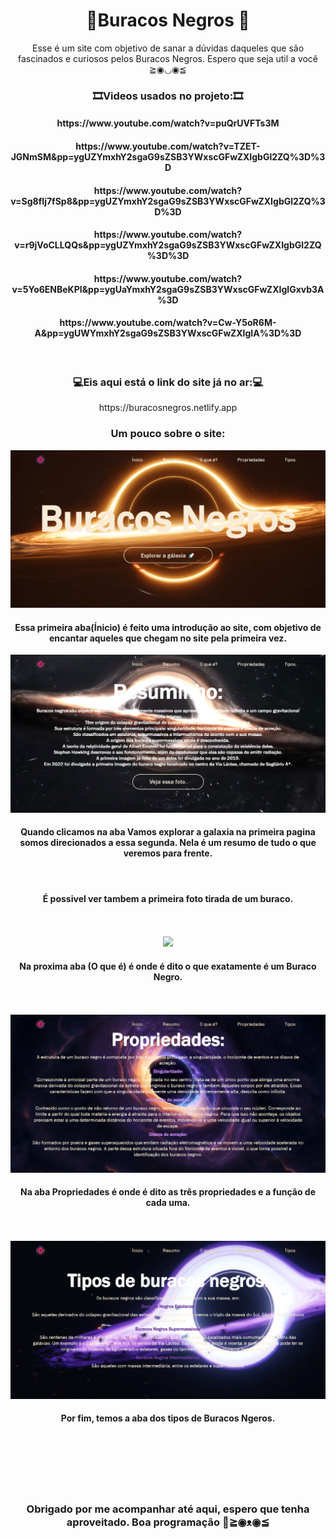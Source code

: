 <span align=center >
<h1>🚀Buracos Negros 🚀</h1>

Esse é um site com objetivo de sanar a dúvidas daqueles que são fascinados e curiosos pelos Buracos Negros. Espero que seja util a você ≧◉◡◉≦
</span>
<span  align=center>

<span  align=center>
<h3>🎞️Videos usados no projeto:🎞️</h3>
<span align = "center">
  <h4>https://www.youtube.com/watch?v=puQrUVFTs3M</h4>
  <h4>https://www.youtube.com/watch?v=TZET-JGNmSM&pp=ygUZYmxhY2sgaG9sZSB3YWxscGFwZXIgbGl2ZQ%3D%3D</h4>
  <h4>https://www.youtube.com/watch?v=Sg8fIj7fSp8&pp=ygUZYmxhY2sgaG9sZSB3YWxscGFwZXIgbGl2ZQ%3D%3D</h4>
  <h4>https://www.youtube.com/watch?v=r9jVoCLLQQs&pp=ygUZYmxhY2sgaG9sZSB3YWxscGFwZXIgbGl2ZQ%3D%3D</h4>
  <h4>https://www.youtube.com/watch?v=5Yo6ENBeKPI&pp=ygUaYmxhY2sgaG9sZSB3YWxscGFwZXIgIGxvb3A%3D</h4>
  <h4>https://www.youtube.com/watch?v=Cw-Y5oR6M-A&pp=ygUWYmxhY2sgaG9sZSB3YWxscGFwZXIgIA%3D%3D</h4>
</span>
<br>
<span  align=center>
<div align=center>
  <h3>💻Eis aqui está o link do site já no ar:💻</h3>
https://buracosnegros.netlify.app
</div>
</span>
<span align = center>
<h3>Um pouco sobre o site:</h3>
</span>
<div align= center>
  <img src="Read Me/Screenshots/Inicio.png">
</div>
<span align= center> 
  <h4>Essa primeira aba(Ínicio) é feito uma introdução ao site, com objetivo de encantar aqueles que chegam no site pela primeira vez.</h4>
  <div align= center>
    <img src="Read Me/Screenshots/Resumo.png">
  </div>
  <h4>Quando clicamos na aba Vamos explorar a galaxia na primeira pagina somos direcionados a essa segunda. Nela é um resumo de tudo o que veremos para frente.</h4>
  <br>
  <h4>É possivel ver tambem a primeira foto tirada de um buraco.</h4>
  <br>
  <br>
  <div align= center>
    <img src="Read Me/Screenshots/O que é.png">
  </div>
 <h4> Na proxima aba (O que é) é onde é dito o que exatamente é um Buraco Negro.</h4>
  <br>
  <br>
  <div align= center>
    <img src="Read Me/Screenshots/propriedades.png">
  </div>
 <h4> Na aba Propriedades é onde é dito as três propriedades e a função de cada uma.</h4>
 <br>
  <br>
  <div align= center>
    <img src="Read Me/Screenshots/Tipos.png">
  </div>
 <h4> Por fim, temos a aba dos tipos de Buracos Ngeros.</h4>
  <br>
  <br>
  <br>
  <br>
  <br>
  <h3>Obrigado por me acompanhar até aqui, espero que tenha aproveitado. Boa programação 👋≧◉ᴥ◉≦</h3>
</span>
